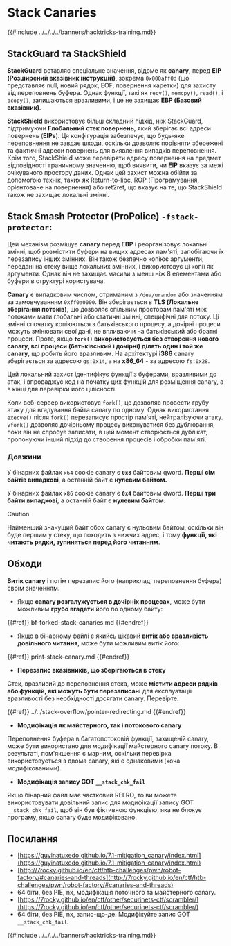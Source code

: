 # Stack Canaries

{{#include ../../../../banners/hacktricks-training.md}}

## **StackGuard та StackShield**

**StackGuard** вставляє спеціальне значення, відоме як **canary**, перед **EIP (Розширений вказівник інструкцій)**, зокрема `0x000aff0d` (що представляє null, новий рядок, EOF, повернення каретки) для захисту від переповнень буфера. Однак функції, такі як `recv()`, `memcpy()`, `read()`, і `bcopy()`, залишаються вразливими, і це не захищає **EBP (Базовий вказівник)**.

**StackShield** використовує більш складний підхід, ніж StackGuard, підтримуючи **Глобальний стек повернень**, який зберігає всі адреси повернень (**EIPs**). Ця конфігурація забезпечує, що будь-яке переповнення не завдає шкоди, оскільки дозволяє порівняти збережені та фактичні адреси повернень для виявлення випадків переповнення. Крім того, StackShield може перевіряти адресу повернення на предмет відповідності граничному значенню, щоб виявити, чи **EIP** вказує за межі очікуваного простору даних. Однак цей захист можна обійти за допомогою технік, таких як Return-to-libc, ROP (Програмування, орієнтоване на повернення) або ret2ret, що вказує на те, що StackShield також не захищає локальні змінні.

## **Stack Smash Protector (ProPolice) `-fstack-protector`:**

Цей механізм розміщує **canary** перед **EBP** і реорганізовує локальні змінні, щоб розмістити буфери на вищих адресах пам'яті, запобігаючи їх перезапису інших змінних. Він також безпечно копіює аргументи, передані на стеку вище локальних змінних, і використовує ці копії як аргументи. Однак він не захищає масиви з менш ніж 8 елементами або буфери в структурі користувача.

**Canary** є випадковим числом, отриманим з `/dev/urandom` або значенням за замовчуванням `0xff0a0000`. Він зберігається в **TLS (Локальне зберігання потоків)**, що дозволяє спільним просторам пам'яті між потоками мати глобальні або статичні змінні, специфічні для потоку. Ці змінні спочатку копіюються з батьківського процесу, а дочірні процеси можуть змінювати свої дані, не впливаючи на батьківський або братні процеси. Проте, якщо **`fork()` використовується без створення нового canary, всі процеси (батьківський і дочірні) ділять один і той же canary**, що робить його вразливим. На архітектурі **i386** canary зберігається за адресою `gs:0x14`, а на **x86_64** - за адресою `fs:0x28`.

Цей локальний захист ідентифікує функції з буферами, вразливими до атак, і впроваджує код на початку цих функцій для розміщення canary, а в кінці для перевірки його цілісності.

Коли веб-сервер використовує `fork()`, це дозволяє провести грубу атаку для вгадування байта canary по одному. Однак використання `execve()` після `fork()` перезаписує простір пам'яті, нейтралізуючи атаку. `vfork()` дозволяє дочірньому процесу виконуватися без дублювання, поки він не спробує записати, в цей момент створюється дублікат, пропонуючи інший підхід до створення процесів і обробки пам'яті.

### Довжини

У бінарних файлах `x64` cookie canary є **`0x8`** байтовим qword. **Перші сім байтів випадкові**, а останній байт є **нулевим байтом.**

У бінарних файлах `x86` cookie canary є **`0x4`** байтовим dword. **Перші три байти випадкові**, а останній байт є **нулевим байтом.**

> [!CAUTION]
> Найменший значущий байт обох canary є нульовим байтом, оскільки він буде першим у стеку, що походить з нижчих адрес, і тому **функції, які читають рядки, зупиняться перед його читанням**.

## Обходи

**Витік canary** і потім перезапис його (наприклад, переповнення буфера) своїм значенням.

- Якщо **canary розгалужується в дочірніх процесах**, може бути можливим **грубо вгадати** його по одному байту:

{{#ref}}
bf-forked-stack-canaries.md
{{#endref}}

- Якщо в бінарному файлі є якийсь цікавий **витік або вразливість довільного читання**, може бути можливим витік його:

{{#ref}}
print-stack-canary.md
{{#endref}}

- **Перезапис вказівників, що зберігаються в стеку**

Стек, вразливий до переповнення стека, може **містити адреси рядків або функцій, які можуть бути перезаписані** для експлуатації вразливості без необхідності досягати canary. Перевірте:

{{#ref}}
../../stack-overflow/pointer-redirecting.md
{{#endref}}

- **Модифікація як майстерного, так і потокового canary**

Переповнення буфера в багатопотоковій функції, захищеній canary, може бути використано для модифікації майстерного canary потоку. В результаті, пом'якшення є марним, оскільки перевірка використовується з двома canary, які є однаковими (хоча модифікованими).

- **Модифікація запису GOT `__stack_chk_fail`**

Якщо бінарний файл має частковий RELRO, то ви можете використовувати довільний запис для модифікації запису GOT `__stack_chk_fail`, щоб він був фіктивною функцією, яка не блокує програму, якщо canary буде модифіковано.

## Посилання

- [https://guyinatuxedo.github.io/7.1-mitigation_canary/index.html](https://guyinatuxedo.github.io/7.1-mitigation_canary/index.html)
- [http://7rocky.github.io/en/ctf/htb-challenges/pwn/robot-factory/#canaries-and-threads](http://7rocky.github.io/en/ctf/htb-challenges/pwn/robot-factory/#canaries-and-threads)
- 64 біти, без PIE, nx, модифікація поточного та майстерного canary.
- [https://7rocky.github.io/en/ctf/other/securinets-ctf/scrambler/](https://7rocky.github.io/en/ctf/other/securinets-ctf/scrambler/)
- 64 біти, без PIE, nx, запис-що-де. Модифікуйте запис GOT `__stack_chk_fail`.

{{#include ../../../../banners/hacktricks-training.md}}
